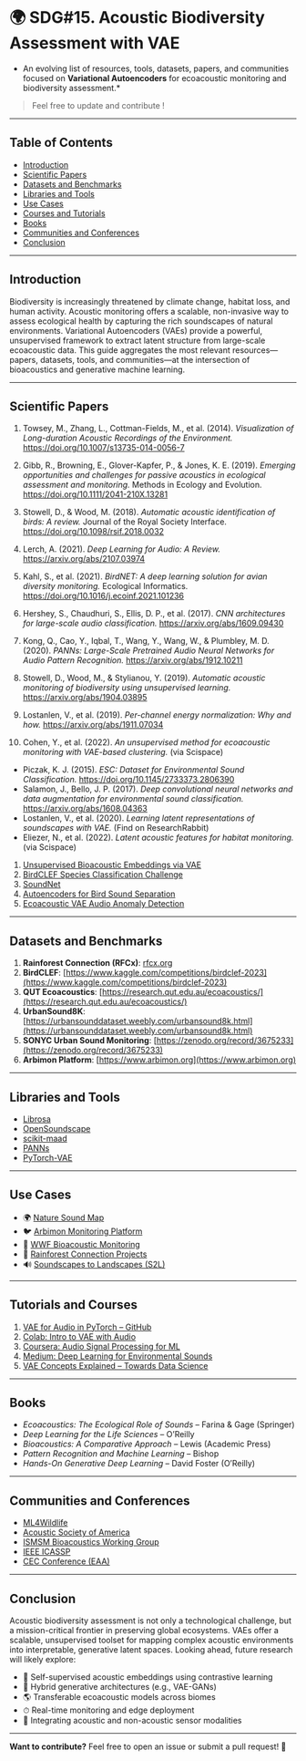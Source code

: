 # 🌍 SDG#15. Acoustic Biodiversity Assessment with VAE

* An evolving list of resources, tools, datasets, papers, and communities focused on **Variational Autoencoders** for ecoacoustic monitoring and biodiversity assessment.*

> Feel free to update and contribute !

---

## Table of Contents

- [Introduction](#introduction)
- [Scientific Papers](#scientific-papers)
- [Datasets and Benchmarks](#datasets-and-benchmarks)
- [Libraries and Tools](#libraries-and-tools)
- [Use Cases](#use-cases)
- [Courses and Tutorials](#courses-and-tutorials)
- [Books](#books)
- [Communities and Conferences](#communities-and-conferences)
- [Conclusion](#conclusion)

---

## Introduction

Biodiversity is increasingly threatened by climate change, habitat loss, and human activity. Acoustic monitoring offers a scalable, non-invasive way to assess ecological health by capturing the rich soundscapes of natural environments. Variational Autoencoders (VAEs) provide a powerful, unsupervised framework to extract latent structure from large-scale ecoacoustic data. This guide aggregates the most relevant resources—papers, datasets, tools, and communities—at the intersection of bioacoustics and generative machine learning.

---

## Scientific Papers

1. Towsey, M., Zhang, L., Cottman-Fields, M., et al. (2014). *Visualization of Long-duration Acoustic Recordings of the Environment.* https://doi.org/10.1007/s13735-014-0056-7
2. Gibb, R., Browning, E., Glover-Kapfer, P., & Jones, K. E. (2019). *Emerging opportunities and challenges for passive acoustics in ecological assessment and monitoring.* Methods in Ecology and Evolution. https://doi.org/10.1111/2041-210X.13281
3. Stowell, D., & Wood, M. (2018). *Automatic acoustic identification of birds: A review.* Journal of the Royal Society Interface. https://doi.org/10.1098/rsif.2018.0032
4. Lerch, A. (2021). *Deep Learning for Audio: A Review.* https://arxiv.org/abs/2107.03974
5. Kahl, S., et al. (2021). *BirdNET: A deep learning solution for avian diversity monitoring.* Ecological Informatics. https://doi.org/10.1016/j.ecoinf.2021.101236


1. Hershey, S., Chaudhuri, S., Ellis, D. P., et al. (2017). *CNN architectures for large-scale audio classification.* https://arxiv.org/abs/1609.09430
2. Kong, Q., Cao, Y., Iqbal, T., Wang, Y., Wang, W., & Plumbley, M. D. (2020). *PANNs: Large-Scale Pretrained Audio Neural Networks for Audio Pattern Recognition.* https://arxiv.org/abs/1912.10211
3. Stowell, D., Wood, M., & Stylianou, Y. (2019). *Automatic acoustic monitoring of biodiversity using unsupervised learning.* https://arxiv.org/abs/1904.03895
4. Lostanlen, V., et al. (2019). *Per-channel energy normalization: Why and how.* https://arxiv.org/abs/1911.07034
5. Cohen, Y., et al. (2022). *An unsupervised method for ecoacoustic monitoring with VAE-based clustering.* (via Scispace)


- Piczak, K. J. (2015). *ESC: Dataset for Environmental Sound Classification.* https://doi.org/10.1145/2733373.2806390  
- Salamon, J., Bello, J. P. (2017). *Deep convolutional neural networks and data augmentation for environmental sound classification.* https://arxiv.org/abs/1608.04363  
- Lostanlen, V., et al. (2020). *Learning latent representations of soundscapes with VAE.* (Find on ResearchRabbit)  
- Eliezer, N., et al. (2022). *Latent acoustic features for habitat monitoring.* (via Scispace)



1. [Unsupervised Bioacoustic Embeddings via VAE](https://paperswithcode.com/paper/unsupervised-representation-learning-of-1)
2. [BirdCLEF Species Classification Challenge](https://paperswithcode.com/sota/audio-classification-on-birdclef-2021)
3. [SoundNet](https://github.com/cvondrick/soundnet)
4. [Autoencoders for Bird Sound Separation](https://paperswithcode.com/paper/unsupervised-feature-learning-for-bird)
5. [Ecoacoustic VAE Audio Anomaly Detection](https://github.com/jmichaelross/ecoacoustic-vae)

---

## Datasets and Benchmarks

1. **Rainforest Connection (RFCx)**: [rfcx.org](https://www.rfcx.org/)
2. **BirdCLEF**: [https://www.kaggle.com/competitions/birdclef-2023](https://www.kaggle.com/competitions/birdclef-2023)
3. **QUT Ecoacoustics**: [https://research.qut.edu.au/ecoacoustics/](https://research.qut.edu.au/ecoacoustics/)
4. **UrbanSound8K**: [https://urbansounddataset.weebly.com/urbansound8k.html](https://urbansounddataset.weebly.com/urbansound8k.html)
5. **SONYC Urban Sound Monitoring**: [https://zenodo.org/record/3675233](https://zenodo.org/record/3675233)
6. **Arbimon Platform**: [https://www.arbimon.org](https://www.arbimon.org)

---

## Libraries and Tools

- [Librosa](https://librosa.org/)
- [OpenSoundscape](https://github.com/kitzeslab/opensoundscape)
- [scikit-maad](https://github.com/scikit-maad/scikit-maad)
- [PANNs](https://github.com/qiuqiangkong/audioset_tagging_cnn)
- [PyTorch-VAE](https://github.com/AntixK/PyTorch-VAE)

---

## Use Cases

- 🌍 [Nature Sound Map](https://www.naturesoundmap.com/)
- 🐦 [Arbimon Monitoring Platform](https://www.arbimon.org/)
- 🐘 [WWF Bioacoustic Monitoring](https://www.wwf.org/)
- 🐾 [Rainforest Connection Projects](https://www.rfcx.org/)
- 🔊 [Soundscapes to Landscapes (S2L)](https://soundscapestolandscapes.org/)

---

## Tutorials and Courses


1. [VAE for Audio in PyTorch – GitHub](https://github.com/haofuml/cvpr2021-vae-audio)
2. [Colab: Intro to VAE with Audio](https://colab.research.google.com/github/tensorflow/probability/blob/main/tensorflow_probability/examples/jupyter_notebooks/VAE_in_TFP.ipynb)
3. [Coursera: Audio Signal Processing for ML](https://www.coursera.org/learn/audio-signal-processing)
4. [Medium: Deep Learning for Environmental Sounds](https://towardsdatascience.com/audio-deep-learning-made-simple-automatic-speech-recognition-asr-an-overview-bf72030dcbf4)
5. [VAE Concepts Explained – Towards Data Science](https://towardsdatascience.com/intuitively-understanding-variational-autoencoders-1bfe67eb5daf)


---

## Books

- *Ecoacoustics: The Ecological Role of Sounds* – Farina & Gage (Springer)
- *Deep Learning for the Life Sciences* – O’Reilly
- *Bioacoustics: A Comparative Approach* – Lewis (Academic Press)
- *Pattern Recognition and Machine Learning* – Bishop
- *Hands-On Generative Deep Learning* – David Foster (O’Reilly)

---

## Communities and Conferences

- [ML4Wildlife](https://ml4wildlife.org/)
- [Acoustic Society of America](https://acousticalsociety.org/)
- [ISMSM Bioacoustics Working Group](https://www.ismsm.org/)
- [IEEE ICASSP](https://2024.ieeeicassp.org/)
- [CEC Conference (EAA)](https://cecconference.org/)

---

## Conclusion

Acoustic biodiversity assessment is not only a technological challenge, but a mission-critical frontier in preserving global ecosystems. VAEs offer a scalable, unsupervised toolset for mapping complex acoustic environments into interpretable, generative latent spaces. Looking ahead, future research will likely explore:

- 🎯 Self-supervised acoustic embeddings using contrastive learning
- 🤖 Hybrid generative architectures (e.g., VAE-GANs)
- 🌎 Transferable ecoacoustic models across biomes
- ⏱ Real-time monitoring and edge deployment
- 🧬 Integrating acoustic and non-acoustic sensor modalities

---

**Want to contribute?** Feel free to open an issue or submit a pull request! 🎯

